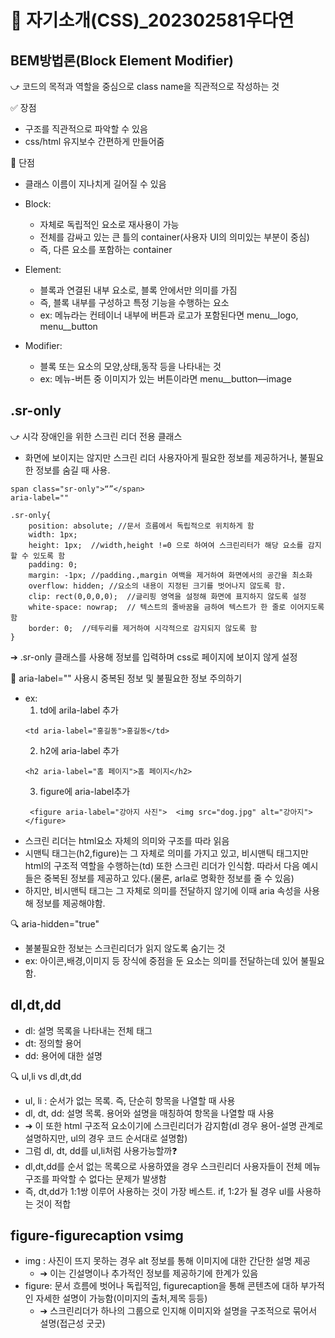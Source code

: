 # 👋 자기소개(CSS)_202302581우다연


## BEM방법론(Block Element Modifier)
⤻ 코드의 목적과 역할을 중심으로 class name을 직관적으로 작성하는 것

✅ 장점
  - 구조를 직관적으로 파악할 수 있음
  - css/html 유지보수 간편하게 만들어줌

🔴 단점
  - 클래스 이름이 지나치게 길어질 수 있음

- Block:
  - 자체로 독립적인 요소로 재사용이 가능
  - 전체를 감싸고 있는 큰 틀의 container(사용자 UI의 의미있는 부분이 중심)
  - 즉, 다른 요소를 포함하는 container

- Element:
  - 블록과 연결된 내부 요소로, 블록 안에서만 의미를 가짐
  - 즉, 블록 내부를 구성하고 특정 기능을 수행하는 요소
  - ex: 메뉴라는 컨테이너 내부에 버튼과 로고가 포함된다면 menu__logo, menu__button

- Modifier:
  - 블록 또는 요소의 모양,상태,동작 등을 나타내는 것
  - ex: 메뉴-버튼 중 이미지가 있는 버튼이라면 menu__button—image


## .sr-only
⤻ 시각 장애인을 위한 스크린 리더 전용 클래스
- 화면에 보이지는 않지만 스크린 리더 사용자아게 필요한 정보를 제공하거나, 불필요한 정보를 숨길 때 사용.

```
span class="sr-only">“”</span>
aria-label=""
```

```
.sr-only{
    position: absolute; //문서 흐름에서 독립적으로 위치하게 함
    width: 1px;  
    height: 1px;  //width,height !=0 으로 하여여 스크린리터가 해당 요소를 감지할 수 있도록 함
    padding: 0;
    margin: -1px; //padding.,margin 여백을 제거하여 화면에서의 공간을 최소화
    overflow: hidden; //요소의 내용이 지정된 크기를 벗어나지 않도록 함.
    clip: rect(0,0,0,0);  //글리핑 영역을 설정해 화면에 표지하지 않도록 설정
    white-space: nowrap;  // 텍스트의 줄바꿈을 금하여 텍스트가 한 줄로 이어지도록 함
    border: 0;  //테두리를 제거하여 시각적으로 감지되지 않도록 함
}
```

➔ .sr-only 클래스를 사용해 정보를 입력하며 css로 페이지에 보이지 않게 설정 

🔴 aria-label=""  사용시 중복된 정보 및 불필요한 정보 주의하기
  - ex: 
    1. td에 arila-label 추가
    ```
    <td aria-label="홍길동">홍길동</td>
    ```
    2. h2에 aria-label 추가
    ```
    <h2 aria-label="홈 페이지">홈 페이지</h2>
    ```
    3. figure에 aria-label추가
    ```
     <figure aria-label="강아지 사진">  <img src="dog.jpg" alt="강아지"></figure>
    ```
  - 스크린 리더는 html요소 자체의 의미와 구조를 따라 읽음
  - 시맨틱 태그는(h2,figure)는 그 자체로 의미를 가지고 있고, 비시맨틱 태그지만 html의 구조적 역할을 수행하는(td) 또한 스크린 리더가 인식함. 따라서 다음 예시들은 중복된 정보를 제공하고 있다.(물론, arla로 명확한 정보를 줄 수 있음)
  - 하지만, 비시맨틱 태그는 그 자체로 의미를 전달하지 않기에 이때  aria 속성을 사용해 정보를 제공해야함.

🔍  aria-hidden="true" 
  - 불불필요한 정보는 스크린리더가 읽지 않도록 숨기는 것 
  - ex: 아이콘,배경,이미지 등 장식에 중점을 둔 요소는 의미를 전달하는데 있어 불필요함.


## dl,dt,dd
- dl: 설명 목록을 나타내는 전체 태그
- dt: 정의할 용어 
- dd: 용어에 대한 설명

🔍 ul,li  vs dl,dt,dd
  - ul, li :  순서가 없는 목록. 즉, 단순히 항목을 나열할 때 사용
  - dl, dt, dd: 설명 목록. 용어와 설명을 매칭하여 항목을 나열할 때 사용
  - ➔ 이 또한 html 구조적 요소이기에 스크린리더가 감지함(dl 경우 용어-설명 관계로 설명하지만, ul의 경우 코드 순서대로 설명함)
  -  그럼 dl, dt, dd를 ul,li처럼 사용가능할까❓
  -  dl,dt,dd를 순서 없는 목록으로 사용하였을 경우 스크린리더 사용자들이 전체 메뉴 구조를 파악할 수 없다는 문제가 발생함
  - 즉, dt,dd가 1:1쌍 이루어 사용하는 것이 가장 베스트. if, 1:2가 될 경우 ul를 사용하는 것이 적합

## figure-figurecaption vsimg
- img : 사진이 뜨지 못하는 경우 alt 정보를 통해 이미지에 대한 간단한 설명 제공
  - ➔ 이는 긴설명이나 추가적인 정보를 제공하기에 한계가 있음
- figure: 문서 흐름에 벗어나 독립적임,  figurecaption을 통해 콘텐츠에 대하 부가적인 자세한 설명이 가능함(이미지의 출처,제목 등등)
  - ➔ 스크린리더가 하나의 그룹으로 인지해 이미지와 설명을 구조적으로 묶어서 설명(접근성 굿굿)





